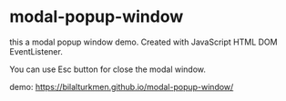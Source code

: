 # modal-popup-window
this a modal popup window demo. Created with JavaScript HTML DOM EventListener.

You can use Esc button for close the modal window.

demo: https://bilalturkmen.github.io/modal-popup-window/
